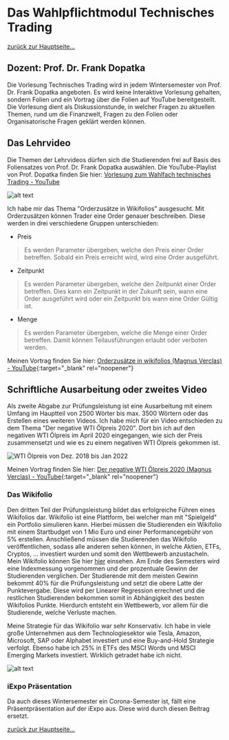﻿Das Wahlpflichtmodul Technisches Trading
========================================

[zurück zur Hauptseite...](https://informatik-mannheim.github.io/iExpo-Winter-2021/)

Dozent: Prof. Dr. Frank Dopatka
-------------------------------

Die Vorlesung Technisches Trading wird in jedem Wintersemester von Prof. Dr. Frank Dopatka angeboten. Es wird keine Interaktive Vorlesung gehalten, sondern Folien und ein Vortrag über die Folien auf YouTube bereitgestellt. Die Vorlesung dient als Diskussionstunde, in welcher Fragen zu aktuellen Themen, rund um die Finanzwelt, Fragen zu den Folien oder Organisatorische Fragen geklärt werden können. 

## Das Lehrvideo

Die Themen der Lehrvideos dürfen sich die Studierenden frei auf Basis des Foliensatzes von Prof. Dr. Frank Dopatka auswählen. Die YouTube-Playlist von Prof. Dopatka finden Sie hier: [Vorlesung zum Wahlfach technisches Trading - YouTube](https://www.youtube.com/playlist?list=PL35XGjy0AQArzmcKv3F4Ctp1TR9Tdtl6o) 

![alt text](https://i.ibb.co/w654Yvj/Orderzus-tze.jpg "Orderzusätze")

Ich habe mir das Thema "Orderzusätze in Wikifolios" ausgesucht. Mit Orderzusätzen können Trader eine Order genauer beschreiben. Diese werden in drei verschiedene Gruppen unterschieden: 
- Preis
> Es werden Parameter übergeben, welche den Preis einer Order betreffen. Sobald ein Preis erreicht wird, wird eine Order ausgeführt.
- Zeitpunkt
> Es werden Parameter übergeben, welche den Zeitpunkt einer Order betreffen. Dies kann ein Zeitpunkt in der Zukunft sein, wann eine Order ausgeführt wird oder ein Zeitpunkt bis wann eine Order Gültig ist. 
- Menge
> Es werden Parameter übergeben, welche die Menge einer Order betreffen. Damit können Teilausführungen erlaubt oder verboten werden. 

Meinen Vortrag finden Sie hier: [Orderzusätze in wikifolios (Magnus Verclas) - YouTube](https://www.youtube.com/watch?v=YeGoi5tVZkg){:target="_blank" rel="noopener"}

## Schriftliche Ausarbeitung oder zweites Video

Als zweite Abgabe zur Prüfungsleistung ist eine Ausarbeitung mit einem Umfang im Hauptteil von 2500 Wörter bis max. 3500 Wörtern oder das Erstellen eines weiteren Videos. Ich habe mich für ein Video entschieden zu dem Thema "Der negative WTI Ölpreis 2020". Dort bin ich auf den negativen WTI Ölpreis im April 2020 eingegangen, wie sich der Preis zusammensetzt und wie es zu einem negativen WTI Ölpreis gekommen ist. 

![WTI Ölpreis von Dez. 2018 bis Jan 2022](https://c.finanzen.net/cst/FinanzenDe/chart.aspx?instruments=300002,6,0,333&style=mountain_threeyears&period=ThreeYears&timezone=W.%20Europe%20Standard%20Time)

Meinen Vortrag finden Sie hier: [Der negative WTI Ölpreis 2020 (Magnus Verclas) - YouTube](https://www.youtube.com/watch?v=lsgUPWPL8lc){:target="_blank" rel="noopener"}

### Das Wikifolio
Den dritten Teil der Prüfungsleistung bildet das erfolgreiche Führen eines Wikifolios dar. Wikifolio ist eine Plattform, bei welcher man mit "Spielgeld" ein Portfolio simulieren kann. Hierbei müssen die Studierenden ein Wikifolio mit einem Startbudget von 1 Mio Euro und einer Performancegebühr von 5% erstellen. Anschließend müssen die Studierenden das Wikifolio veröffentlichen, sodass alle anderen sehen können, in welche Aktien, ETFs, Cryptos, ... investiert wurden und somit den Wettbewerb anzustacheln. Mein Wikifolio können Sie hier [hier](https://www.wikifolio.com/de/de/w/wf000tramv) einsehen. Am Ende des Semesters wird eine Indexmessung vorgenommen und der prozentuale Gewinn der Studierenden verglichen. Der Studierende mit dem meisten Gewinn bekommt 40% für die Prüfungsleistung und setzt die obere Latte der Punktevergabe. Diese wird per Linearer Regression errechnet und die restlichen Studierenden bekommen somit in Abhängigkeit des besten Wikifolios Punkte. Hierdurch entsteht ein Wettbewerb, vor allem für die Studierende, welche Verluste machen. 

Meine Strategie für das Wikifolio war sehr Konservativ. Ich habe in viele große Unternehmen aus dem Technologiesektor wie Tesla, Amazon, Microsoft, SAP oder Alphabet investiert und eine Buy-and-Hold Strategie verfolgt. Ebenso habe ich 25% in ETFs des MSCI Words und MSCI Emerging Markets investiert. Wirklich getradet habe ich nicht. 

![alt text](https://i.ibb.co/L5cd4dG/Wikifolio.jpg "Wikifolio Magnus Verclas")

### iExpo Präsentation 
Da auch dieses Wintersemester ein Corona-Semester ist, fällt eine Präsentpräsentation auf der iExpo aus. Diese wird durch diesen Beitrag ersetzt. 

[zurück zur Hauptseite...](https://informatik-mannheim.github.io/iExpo-Winter-2021/)

